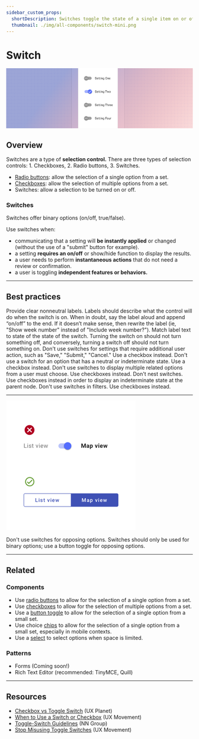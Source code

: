 ```yaml
---
sidebar_custom_props:
  shortDescription: Switches toggle the state of a single item on or off.
  thumbnail: ./img/all-components/switch-mini.png
---
```


# Switch

<ComponentVisual storybookUrl="https://forge.tylerdev.io/main/?path=/story/components-switch--default">

![](./images/switch.png)

</ComponentVisual>

## Overview 

Switches are a type of **selection control.** There are three types of selection controls: 1. Checkboxes, 2. Radio buttons, 3. Switches.

- [Radio buttons](/components/controls/radio-button): allow the selection of a single option from a set.
- [Checkboxes](/components/controls/checkbox): allow the selection of multiple options from a set.
- Switches: allow a selection to be turned on or off.

### Switches 

Switches offer binary options (on/off, true/false).

Use switches when:
- communicating that a setting will **be instantly applied** or changed (without the use of a "submit" button for example).
- a setting **requires an on/off** or show/hide function to display the results.
- a user needs to perform **instantaneous actions** that do not need a review or confirmation.
- a user is toggling **independent features or behaviors.**

---

## Best practices 

<DoDontGrid>
  <DoDontTextSection>
    <DoDontText type="do">Provide clear nonneutral labels. Labels should describe what the control will do when the switch is on. When in doubt, say the label aloud and append “on/off” to the end. If it doesn’t make sense, then rewrite the label (ie, "Show week number" instead of "Include week number?").</DoDontText>
    <DoDontText type="do">Match label text to state of the state of the switch. Turning the switch on should not turn something off, and conversely, turning a switch off should not turn something on.</DoDontText>
  </DoDontTextSection>
  <DoDontTextSection>
    <DoDontText type="dont">Don't use switches for settings that require additional user action, such as "Save," "Submit," "Cancel." Use a checkbox instead.</DoDontText>
    <DoDontText type="dont">Don't use a switch for an option that has a neutral or indeterminate state. Use a checkbox instead.</DoDontText>
    <DoDontText type="dont">Don't use switches to display multiple related options from a user must choose. Use checkboxes instead.</DoDontText>
    <DoDontText type="dont">Don't nest switches. Use checkboxes instead in order to display an indeterminate state at the parent node.</DoDontText>
    <DoDontText type="dont">Don't use switches in filters. Use checkboxes instead.</DoDontText>
  </DoDontTextSection>
</DoDontGrid>

---

<DoDontGrid>
  <DoDontRow>
  <DoDontImage>

![Image of a button toggle with the options "List view, map view."](./images/switch-dont.png)

  </DoDontImage>
  </DoDontRow>
  <DoDontRow>
    <DoDont type="dont">Don't use switches for opposing options. Switches should only be used for binary options; use a button toggle for opposing options.</DoDont>
  </DoDontRow>
</DoDontGrid>

---

## Related

### Components

- Use [radio buttons](/components/controls/radio-button) to allow for the selection of a single option from a set.
- Use [checkboxes](/components/controls/checkbox) to allow for the selection of multiple options from a set.
- Use a [button toggle](/components/controls/button-toggle) to allow for the selection of a single option from a small set. 
- Use choice [chips](/components/utilities/chips) to allow for the selection of a single option from a small set, especially in mobile contexts. 
- Use a [select](/components/fields/select) to select options when space is limited.

### Patterns 

- Forms (Coming soon!)
- Rich Text Editor (recommended: TinyMCE, Quill)

---

## Resources 

- [Checkbox vs Toggle Switch](https://uxplanet.org/checkbox-vs-toggle-switch-7fc6e83f10b8) (UX Planet)
- [When to Use a Switch or Checkbox](https://uxmovement.com/buttons/when-to-use-a-switch-or-checkbox/) (UX Movement)
- [Toggle-Switch Guidelines](https://www.nngroup.com/articles/toggle-switch-guidelines/) (NN Group)
- [Stop Misusing Toggle Switches](https://uxmovement.com/mobile/stop-misusing-toggle-switches/) (UX Movement)
